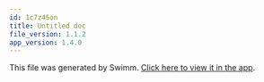 ```yaml
---
id: 1c7z45on
title: Untitled doc
file_version: 1.1.2
app_version: 1.4.0
---
```


This file was generated by Swimm. [Click here to view it in the app](/repos/Z2l0aHViJTNBJTNBUHJvamVjdFRpbWUlM0ElM0FPb3J0U3R1ZGlvcw==/docs/1c7z45on).
